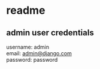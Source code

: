 # readme

## admin user credentials


username: admin  
email: admin@django.com  
password:  password  


